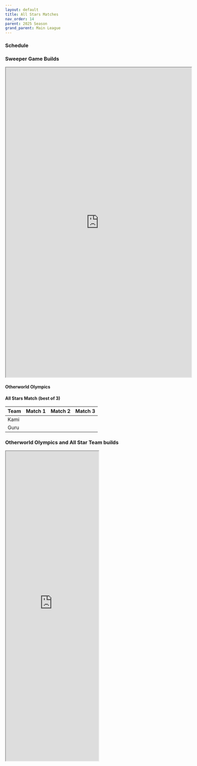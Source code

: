 ```yaml
---
layout: default
title: All Stars Matches
nav_order: 14
parent: 2025 Season
grand_parent: Main League
---
```

### Schedule

### Sweeper Game Builds

<iframe width=600 height=1000 scrolling="yes" src="https://docs.google.com/document/d/e/2PACX-1vT3WK68mx_iqy66R1A6VY13dqeEM3BMB6t6maqloL3pN-l0OgSZVDW3XLNc0YI6NGViyqVH18OxiGhE/pub?embedded=true"></iframe>

#### Otherworld Olympics



#### All Stars Match (best of 3)

| Team | Match 1 | Match 2 | Match 3 |
|:-----|:--------|:--------|:--------|
| Kami |         |         |         |
| Guru |         |         |         |




### Otherworld Olympics and All Star Team builds

<iframe idth=600 height=1000 scrolling="yes" src="https://docs.google.com/document/d/e/2PACX-1vSjX__J0B060ZrcYyAsWhmkzBLT0pcF5A2A4mIkGS2F18rOj3iQWts51BP_8z-VxLvduOnWprQ7vXXZ/pub?embedded=true"></iframe>